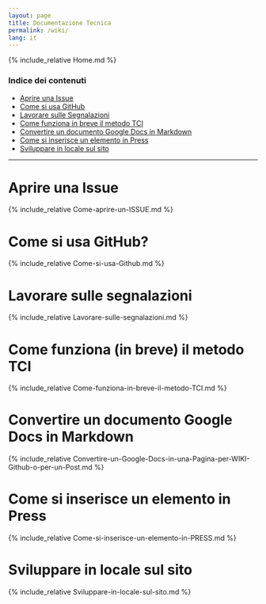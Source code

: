 ```yaml
---
layout: page
title: Documentazione Tecnica
permalink: /wiki/
lang: it
---
```


{% include_relative Home.md %}

### Indice dei contenuti

- [Aprire una Issue](#issue)
- [Come si usa GitHub](#github)
- [Lavorare sulle Segnalazioni](#segnalazioni)
- [Come funziona in breve il metodo TCI](#tci)
- [Convertire un documento Google Docs in Markdown](#docs-md)
- [Come si inserisce un elemento in Press](#press)
- [Sviluppare in locale sul sito](#development)

---

<a name="issue"></a>

# Aprire una Issue

{% include_relative Come-aprire-un-ISSUE.md %}

<a name="github"></a>

# Come si usa GitHub?

{% include_relative Come-si-usa-Github.md %}


<a name="segnalazioni"></a>

# Lavorare sulle segnalazioni

{% include_relative Lavorare-sulle-segnalazioni.md %}


<a name="tci"></a>

# Come funziona (in breve) il metodo TCI

{% include_relative Come-funziona-in-breve-il-metodo-TCI.md %}


<a name="docs-md"></a>

# Convertire un documento Google Docs in Markdown

{% include_relative Convertire-un-Google-Docs-in-una-Pagina-per-WIKI-Github-o-per-un-Post.md %}


<a name="press"></a>

# Come si inserisce un elemento in Press

{% include_relative Come-si-inserisce-un-elemento-in-PRESS.md %}

<a name="development"></a>

# Sviluppare in locale sul sito

{% include_relative Sviluppare-in-locale-sul-sito.md %}
